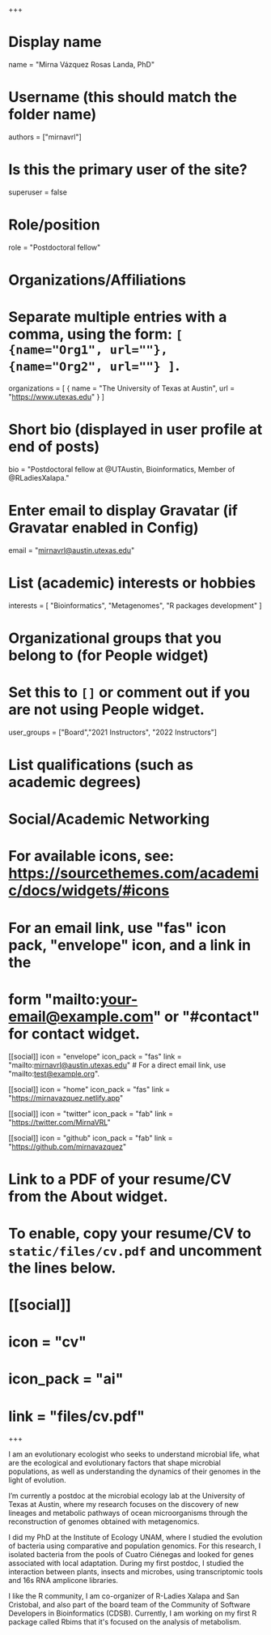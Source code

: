 +++
# Display name
name = "Mirna Vázquez Rosas Landa, PhD"

# Username (this should match the folder name)
authors = ["mirnavrl"]

# Is this the primary user of the site?
superuser = false

# Role/position
role = "Postdoctoral fellow"

# Organizations/Affiliations
#   Separate multiple entries with a comma, using the form: `[ {name="Org1", url=""}, {name="Org2", url=""} ]`.
organizations = [ { name = "The University of Texas at Austin", url = "https://www.utexas.edu" } ]

# Short bio (displayed in user profile at end of posts)
bio = "Postdoctoral fellow at @UTAustin, Bioinformatics, Member of @RLadiesXalapa."

# Enter email to display Gravatar (if Gravatar enabled in Config)
email = "mirnavrl@austin.utexas.edu"

# List (academic) interests or hobbies
interests = [
  "Bioinformatics",
  "Metagenomes",
  "R packages development"
]

# Organizational groups that you belong to (for People widget)
#   Set this to `[]` or comment out if you are not using People widget.
user_groups = ["Board","2021 Instructors", "2022 Instructors"]

# List qualifications (such as academic degrees)

# Social/Academic Networking
# For available icons, see: https://sourcethemes.com/academic/docs/widgets/#icons
#   For an email link, use "fas" icon pack, "envelope" icon, and a link in the
#   form "mailto:your-email@example.com" or "#contact" for contact widget.

[[social]]
  icon = "envelope"
  icon_pack = "fas"
  link = "mailto:mirnavrl@austin.utexas.edu"  # For a direct email link, use "mailto:test@example.org".

[[social]]
  icon = "home"
  icon_pack = "fas"
  link = "https://mirnavazquez.netlify.app"

[[social]]
  icon = "twitter"
  icon_pack = "fab"
  link = "https://twitter.com/MirnaVRL"

[[social]]
  icon = "github"
  icon_pack = "fab"
  link = "https://github.com/mirnavazquez"

# Link to a PDF of your resume/CV from the About widget.
# To enable, copy your resume/CV to `static/files/cv.pdf` and uncomment the lines below.
# [[social]]
#   icon = "cv"
#   icon_pack = "ai"
#   link = "files/cv.pdf"

+++

I am an evolutionary ecologist who seeks to understand microbial life, what are the ecological and evolutionary factors that shape microbial populations, as well as understanding the dynamics of their genomes in the light of evolution. 

I’m currently a postdoc at the microbial ecology lab at the University of Texas at Austin, where my research focuses on the discovery of new lineages and metabolic pathways of ocean microorganisms through the reconstruction of genomes obtained with metagenomics. 

I did my PhD at the Institute of Ecology UNAM, where I studied the evolution of bacteria using comparative and population genomics. For this research, I isolated bacteria from the pools of Cuatro Ciénegas and looked for genes associated with local adaptation. During my first postdoc, I studied the interaction between plants, insects and microbes, using transcriptomic tools and 16s RNA amplicone libraries. 

I like the R community, I am co-organizer of R-Ladies Xalapa and San Cristobal, and also part of the board team of the Community of Software Developers in Bioinformatics (CDSB). Currently, I am working on my first R package called Rbims that it's focused on the analysis of metabolism.
